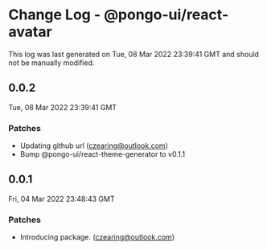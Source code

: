 # Change Log - @pongo-ui/react-avatar

This log was last generated on Tue, 08 Mar 2022 23:39:41 GMT and should not be manually modified.

<!-- Start content -->

## 0.0.2

Tue, 08 Mar 2022 23:39:41 GMT

### Patches

- Updating github url (czearing@outlook.com)
- Bump @pongo-ui/react-theme-generator to v0.1.1

## 0.0.1

Fri, 04 Mar 2022 23:48:43 GMT

### Patches

- Introducing package. (czearing@outlook.com)
